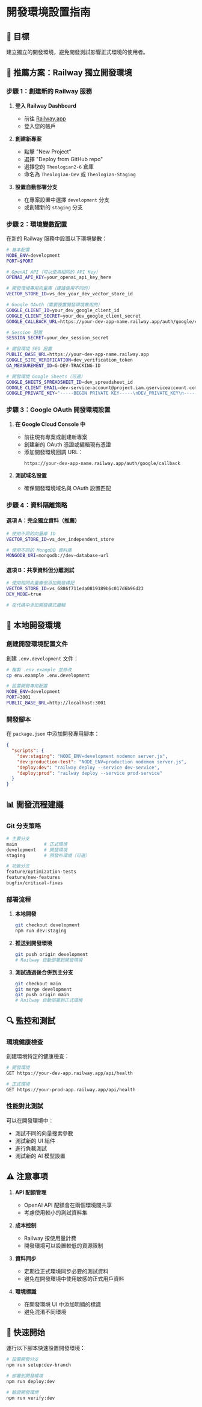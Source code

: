 # 開發環境設置指南

## 🎯 目標
建立獨立的開發環境，避免開發測試影響正式環境的使用者。

## 🚀 推薦方案：Railway 獨立開發環境

### 步驟 1：創建新的 Railway 服務

1. **登入 Railway Dashboard**
   - 前往 [Railway.app](https://railway.app)
   - 登入您的帳戶

2. **創建新專案**
   - 點擊 "New Project"
   - 選擇 "Deploy from GitHub repo"
   - 選擇您的 `Theologian2-6` 倉庫
   - 命名為 `Theologian-Dev` 或 `Theologian-Staging`

3. **設置自動部署分支**
   - 在專案設置中選擇 `development` 分支
   - 或創建新的 `staging` 分支

### 步驟 2：環境變數配置

在新的 Railway 服務中設置以下環境變數：

```bash
# 基本配置
NODE_ENV=development
PORT=$PORT

# OpenAI API（可以使用相同的 API Key）
OPENAI_API_KEY=your_openai_api_key_here

# 開發環境專用向量庫（建議使用不同的）
VECTOR_STORE_ID=vs_dev_your_dev_vector_store_id

# Google OAuth（需要設置開發環境專用的）
GOOGLE_CLIENT_ID=your_dev_google_client_id
GOOGLE_CLIENT_SECRET=your_dev_google_client_secret
GOOGLE_CALLBACK_URL=https://your-dev-app-name.railway.app/auth/google/callback

# Session 配置
SESSION_SECRET=your_dev_session_secret

# 開發環境 SEO 設置
PUBLIC_BASE_URL=https://your-dev-app-name.railway.app
GOOGLE_SITE_VERIFICATION=dev_verification_token
GA_MEASUREMENT_ID=G-DEV-TRACKING-ID

# 開發環境 Google Sheets（可選）
GOOGLE_SHEETS_SPREADSHEET_ID=dev_spreadsheet_id
GOOGLE_CLIENT_EMAIL=dev-service-account@project.iam.gserviceaccount.com
GOOGLE_PRIVATE_KEY="-----BEGIN PRIVATE KEY-----\nDEV_PRIVATE_KEY\n-----END PRIVATE KEY-----\n"
```

### 步驟 3：Google OAuth 開發環境設置

1. **在 Google Cloud Console 中**
   - 前往現有專案或創建新專案
   - 創建新的 OAuth 憑證或編輯現有憑證
   - 添加開發環境回調 URL：
     ```
     https://your-dev-app-name.railway.app/auth/google/callback
     ```

2. **測試域名設置**
   - 確保開發環境域名與 OAuth 設置匹配

### 步驟 4：資料隔離策略

#### 選項 A：完全獨立資料（推薦）
```bash
# 使用不同的向量庫 ID
VECTOR_STORE_ID=vs_dev_independent_store

# 使用不同的 MongoDB 資料庫
MONGODB_URI=mongodb://dev-database-url
```

#### 選項 B：共享資料但分離測試
```bash
# 使用相同向量庫但添加開發標記
VECTOR_STORE_ID=vs_6886f711eda0819189b6c017d6b96d23
DEV_MODE=true

# 在代碼中添加開發模式邏輯
```

## 🔧 本地開發環境

### 創建開發環境配置文件

創建 `.env.development` 文件：

```bash
# 複製 .env.example 並修改
cp env.example .env.development

# 設置開發專用配置
NODE_ENV=development
PORT=3001
PUBLIC_BASE_URL=http://localhost:3001
```

### 開發腳本

在 `package.json` 中添加開發專用腳本：

```json
{
  "scripts": {
    "dev:staging": "NODE_ENV=development nodemon server.js",
    "dev:production-test": "NODE_ENV=production nodemon server.js",
    "deploy:dev": "railway deploy --service dev-service",
    "deploy:prod": "railway deploy --service prod-service"
  }
}
```

## 📊 開發流程建議

### Git 分支策略

```bash
# 主要分支
main          # 正式環境
development   # 開發環境
staging       # 預發布環境（可選）

# 功能分支
feature/optimization-tests
feature/new-features
bugfix/critical-fixes
```

### 部署流程

1. **本地開發**
   ```bash
   git checkout development
   npm run dev:staging
   ```

2. **推送到開發環境**
   ```bash
   git push origin development
   # Railway 自動部署到開發環境
   ```

3. **測試通過後合併到主分支**
   ```bash
   git checkout main
   git merge development
   git push origin main
   # Railway 自動部署到正式環境
   ```

## 🔍 監控和測試

### 環境健康檢查

創建環境特定的健康檢查：

```bash
# 開發環境
GET https://your-dev-app.railway.app/api/health

# 正式環境  
GET https://your-prod-app.railway.app/api/health
```

### 性能對比測試

可以在開發環境中：
- 測試不同的向量搜索參數
- 測試新的 UI 組件
- 進行負載測試
- 測試新的 AI 模型設置

## ⚠️ 注意事項

1. **API 配額管理**
   - OpenAI API 配額會在兩個環境間共享
   - 考慮使用較小的測試資料集

2. **成本控制**
   - Railway 按使用量計費
   - 開發環境可以設置較低的資源限制

3. **資料同步**
   - 定期從正式環境同步必要的測試資料
   - 避免在開發環境中使用敏感的正式用戶資料

4. **環境標識**
   - 在開發環境 UI 中添加明顯的標識
   - 避免混淆不同環境

## 🚀 快速開始

運行以下腳本快速設置開發環境：

```bash
# 設置開發分支
npm run setup:dev-branch

# 部署到開發環境
npm run deploy:dev

# 驗證開發環境
npm run verify:dev
```
